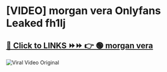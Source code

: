 
 # [VIDEO] morgan vera Onlyfans Leaked fh1lj

## <h2><a href="https://clipsfans.com/morgan_vera&ref=git">🔗 Click to LINKS ⏩⏩ 👉 🟢 morgan vera </a></h2>

<a href="https://clipsfans.com/morgan_vera&ref=git" rel="nofollow" data-target="animated-image.originalLink"><img src="https://i.ibb.co.com/xMMVF88/686577567.gif" alt="Viral Video Original" style="max-width: 100%; display: inline-block;" data-target="animated-image.originalImage"></a>

